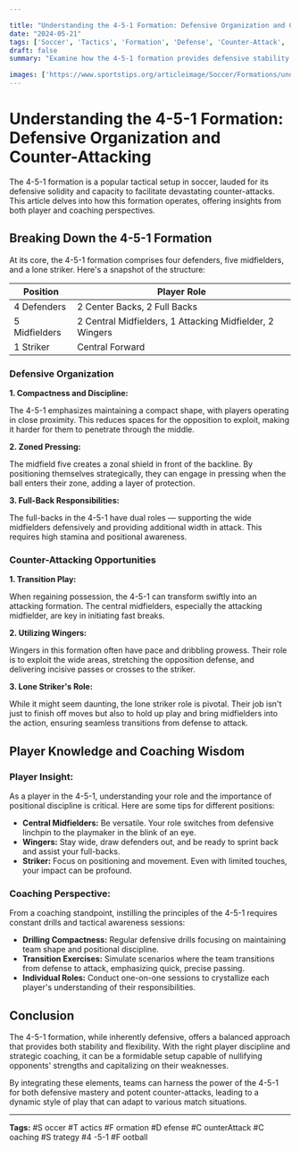 ```yaml
---

title: "Understanding the 4-5-1 Formation: Defensive Organization and Counter-Attacking"
date: "2024-05-21"
tags: ['Soccer', 'Tactics', 'Formation', 'Defense', 'Counter-Attack', 'Coaching', 'Strategy', '4-5-1', 'Football',]
draft: false
summary: "Examine how the 4-5-1 formation provides defensive stability and effective counter-attacking opportunities."

images: ['https://www.sportstips.org/articleimage/Soccer/Formations/understanding_the_4_5_1_formation_defensive_organization_and_counter_attacking.webp']
---
```


# Understanding the 4-5-1 Formation: Defensive Organization and Counter-Attacking

The 4-5-1 formation is a popular tactical setup in soccer, lauded for its defensive solidity and capacity to facilitate devastating counter-attacks. This article delves into how this formation operates, offering insights from both player and coaching perspectives.

## Breaking Down the 4-5-1 Formation

At its core, the 4-5-1 formation comprises four defenders, five midfielders, and a lone striker. Here's a snapshot of the structure:

| Position   | Player Role                                      |
|------------|--------------------------------------------------|
| 4 Defenders| 2 Center Backs, 2 Full Backs                     |
| 5 Midfielders| 2 Central Midfielders, 1 Attacking Midfielder, 2 Wingers |
| 1 Striker | Central Forward                                   |

### Defensive Organization

**1. Compactness and Discipline:**

The 4-5-1 emphasizes maintaining a compact shape, with players operating in close proximity. This reduces spaces for the opposition to exploit, making it harder for them to penetrate through the middle.

**2. Zoned Pressing:**

The midfield five creates a zonal shield in front of the backline. By positioning themselves strategically, they can engage in pressing when the ball enters their zone, adding a layer of protection.

**3. Full-Back Responsibilities:**

The full-backs in the 4-5-1 have dual roles — supporting the wide midfielders defensively and providing additional width in attack. This requires high stamina and positional awareness.

### Counter-Attacking Opportunities

**1. Transition Play:**

When regaining possession, the 4-5-1 can transform swiftly into an attacking formation. The central midfielders, especially the attacking midfielder, are key in initiating fast breaks.

**2. Utilizing Wingers:**

Wingers in this formation often have pace and dribbling prowess. Their role is to exploit the wide areas, stretching the opposition defense, and delivering incisive passes or crosses to the striker.

**3. Lone Striker's Role:**

While it might seem daunting, the lone striker role is pivotal. Their job isn't just to finish off moves but also to hold up play and bring midfielders into the action, ensuring seamless transitions from defense to attack.

## Player Knowledge and Coaching Wisdom

### Player Insight:

As a player in the 4-5-1, understanding your role and the importance of positional discipline is critical. Here are some tips for different positions:

- **Central Midfielders:** Be versatile. Your role switches from defensive linchpin to the playmaker in the blink of an eye.
- **Wingers:** Stay wide, draw defenders out, and be ready to sprint back and assist your full-backs.
- **Striker:** Focus on positioning and movement. Even with limited touches, your impact can be profound.

### Coaching Perspective:

From a coaching standpoint, instilling the principles of the 4-5-1 requires constant drills and tactical awareness sessions:

- **Drilling Compactness:** Regular defensive drills focusing on maintaining team shape and positional discipline.
- **Transition Exercises:** Simulate scenarios where the team transitions from defense to attack, emphasizing quick, precise passing.
- **Individual Roles:** Conduct one-on-one sessions to crystallize each player's understanding of their responsibilities.

## Conclusion

The 4-5-1 formation, while inherently defensive, offers a balanced approach that provides both stability and flexibility. With the right player discipline and strategic coaching, it can be a formidable setup capable of nullifying opponents' strengths and capitalizing on their weaknesses.

By integrating these elements, teams can harness the power of the 4-5-1 for both defensive mastery and potent counter-attacks, leading to a dynamic style of play that can adapt to various match situations.

---

**Tags:** #S occer #T actics #F ormation #D efense #C ounterAttack #C oaching #S trategy #4 -5-1 #F ootball
```